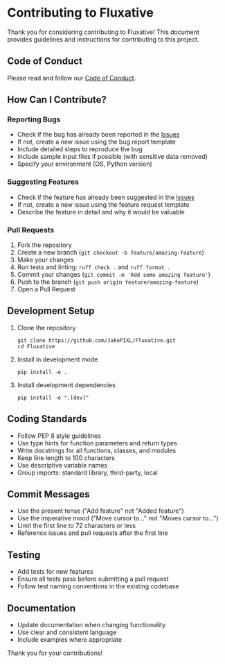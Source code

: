 # Contributing to Fluxative

Thank you for considering contributing to Fluxative! This document provides guidelines and instructions for contributing to this project.

## Code of Conduct

Please read and follow our [Code of Conduct](CODE_OF_CONDUCT.md).

## How Can I Contribute?

### Reporting Bugs

- Check if the bug has already been reported in the [Issues](https://github.com/JakePIXL/Fluxative/issues)
- If not, create a new issue using the bug report template
- Include detailed steps to reproduce the bug
- Include sample input files if possible (with sensitive data removed)
- Specify your environment (OS, Python version)

### Suggesting Features

- Check if the feature has already been suggested in the [Issues](https://github.com/JakePIXL/Fluxative/issues)
- If not, create a new issue using the feature request template
- Describe the feature in detail and why it would be valuable

### Pull Requests

1. Fork the repository
2. Create a new branch (`git checkout -b feature/amazing-feature`)
3. Make your changes
4. Run tests and linting: `ruff check .` and `ruff format .`
5. Commit your changes (`git commit -m 'Add some amazing feature'`)
6. Push to the branch (`git push origin feature/amazing-feature`)
7. Open a Pull Request

## Development Setup

1. Clone the repository
   ```
   git clone https://github.com/JakePIXL/Fluxative.git
   cd Fluxative
   ```

2. Install in development mode
   ```
   pip install -e .
   ```

3. Install development dependencies
   ```
   pip install -e ".[dev]"
   ```

## Coding Standards

- Follow PEP 8 style guidelines
- Use type hints for function parameters and return types
- Write docstrings for all functions, classes, and modules
- Keep line length to 100 characters
- Use descriptive variable names
- Group imports: standard library, third-party, local

## Commit Messages

- Use the present tense ("Add feature" not "Added feature")
- Use the imperative mood ("Move cursor to..." not "Moves cursor to...")
- Limit the first line to 72 characters or less
- Reference issues and pull requests after the first line

## Testing

- Add tests for new features
- Ensure all tests pass before submitting a pull request
- Follow test naming conventions in the existing codebase

## Documentation

- Update documentation when changing functionality
- Use clear and consistent language
- Include examples where appropriate

Thank you for your contributions!